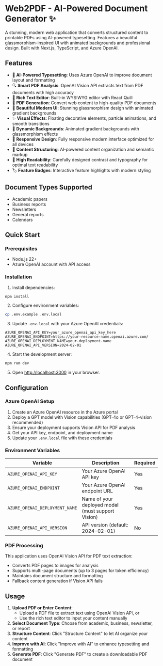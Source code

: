 # Web2PDF - AI-Powered Document Generator ✨

A stunning, modern web application that converts structured content to printable PDFs using AI-powered typesetting. Features a beautiful glassmorphism-inspired UI with animated backgrounds and professional design. Built with Next.js, TypeScript, and Azure OpenAI.

## Features

- 🤖 **AI-Powered Typesetting**: Uses Azure OpenAI to improve document layout and formatting
- 🔍 **Smart PDF Analysis**: OpenAI Vision API extracts text from PDF documents with high accuracy
- 📝 **Rich Text Editor**: Built-in WYSIWYG editor with React Quill
- 📄 **PDF Generation**: Convert web content to high-quality PDF documents
- 🎨 **Beautiful Modern UI**: Stunning glassmorphism design with animated gradient backgrounds
- ✨ **Visual Effects**: Floating decorative elements, particle animations, and smooth transitions
- 🌈 **Dynamic Backgrounds**: Animated gradient backgrounds with glassmorphism effects
- 📱 **Responsive Design**: Fully responsive modern interface optimized for all devices
- 🔧 **Content Structuring**: AI-powered content organization and semantic markup
- 🎯 **High Readability**: Carefully designed contrast and typography for optimal text readability
- 🏷️ **Feature Badges**: Interactive feature highlights with modern styling

## Document Types Supported

- Academic papers
- Business reports
- Newsletters
- General reports
- Calendars

## Quick Start

### Prerequisites

- Node.js 22+
- Azure OpenAI account with API access

### Installation

1. Install dependencies:
```bash
npm install
```

2. Configure environment variables:
```bash
cp .env.example .env.local
```

3. Update `.env.local` with your Azure OpenAI credentials:
```env
AZURE_OPENAI_API_KEY=your_azure_openai_api_key_here
AZURE_OPENAI_ENDPOINT=https://your-resource-name.openai.azure.com/
AZURE_OPENAI_DEPLOYMENT_NAME=your-deployment-name
AZURE_OPENAI_API_VERSION=2024-02-01
```

4. Start the development server:
```bash
npm run dev
```

5. Open [http://localhost:3000](http://localhost:3000) in your browser.

## Configuration

### Azure OpenAI Setup

1. Create an Azure OpenAI resource in the Azure portal
2. Deploy a GPT model with Vision capabilities (GPT-4o or GPT-4-vision recommended)
3. Ensure your deployment supports Vision API for PDF analysis
4. Get your API key, endpoint, and deployment name
5. Update your `.env.local` file with these credentials

### Environment Variables

| Variable | Description | Required |
|----------|-------------|----------|
| `AZURE_OPENAI_API_KEY` | Your Azure OpenAI API key | Yes |
| `AZURE_OPENAI_ENDPOINT` | Your Azure OpenAI endpoint URL | Yes |
| `AZURE_OPENAI_DEPLOYMENT_NAME` | Name of your deployed model (must support Vision) | Yes |
| `AZURE_OPENAI_API_VERSION` | API version (default: 2024-02-01) | No |

### PDF Processing

This application uses OpenAI Vision API for PDF text extraction:
- Converts PDF pages to images for analysis
- Supports multi-page documents (up to 3 pages for token efficiency)
- Maintains document structure and formatting
- Fallback content generation if Vision API fails

## Usage

1. **Upload PDF or Enter Content**: 
   - Upload a PDF file to extract text using OpenAI Vision API, or
   - Use the rich text editor to input your content manually
2. **Select Document Type**: Choose from academic, business, newsletter, or report
3. **Structure Content**: Click "Structure Content" to let AI organize your content
4. **Improve with AI**: Click "Improve with AI" to enhance typesetting and formatting
5. **Generate PDF**: Click "Generate PDF" to create a downloadable PDF document

